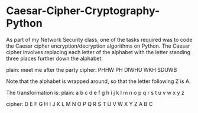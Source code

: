 # Caesar-Cipher-Cryptography-Python
As part of my Network Security class, one of the tasks required was to code the Caesar cipher encryption/decryption algorithms on Python. 
The Caesar cipher involves replacing each letter of the alphabet with the letter standing three places further down the alphabet. 

plain: meet me after the party 
cipher: PHHW PH DIWHU WKH SDUWB

Note that the alphabet is wrapped around, so that the letter following Z is A.

The transformation is: 
plain: a b c d e f g h i j k l m n o p q r s t u v w x y z

cipher: D E F G H I J K L M N O P Q R S T U V W X Y Z A B C
